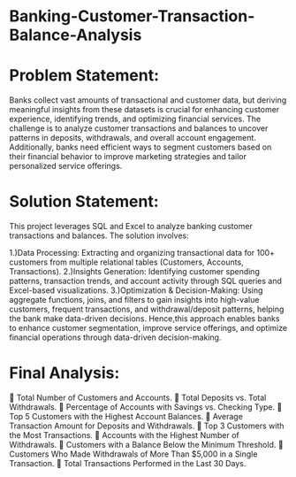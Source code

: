 # Banking-Customer-Transaction-Balance-Analysis

# Problem Statement:
Banks collect vast amounts of transactional and customer data, but deriving meaningful insights from these datasets is crucial for enhancing customer experience, identifying trends, and optimizing financial services. The challenge is to analyze customer transactions and balances to uncover patterns in deposits, withdrawals, and overall account engagement. Additionally, banks need efficient ways to segment customers based on their financial behavior to improve marketing strategies and tailor personalized service offerings.


# Solution Statement:
This project leverages SQL and Excel to analyze banking customer transactions and balances. The solution involves:

1.)Data Processing: Extracting and organizing transactional data for 100+ customers from multiple relational tables (Customers, Accounts, Transactions).
2.)Insights Generation: Identifying customer spending patterns, transaction trends, and account activity through SQL queries and Excel-based visualizations.
3.)Optimization & Decision-Making: Using aggregate functions, joins, and filters to gain insights into high-value customers, frequent transactions, and withdrawal/deposit patterns, helping the bank make data-driven decisions.
Hence,this approach enables banks to enhance customer segmentation, improve service offerings, and optimize financial operations through data-driven decision-making.

# Final Analysis:
🔹 Total Number of Customers and Accounts.
🔹 Total Deposits vs. Total Withdrawals.
🔹 Percentage of Accounts with Savings vs. Checking Type.
🔹 Top 5 Customers with the Highest Account Balances.
🔹 Average Transaction Amount for Deposits and Withdrawals.
🔹 Top 3 Customers with the Most Transactions.
🔹 Accounts with the Highest Number of Withdrawals.
🔹 Customers with a Balance Below the Minimum Threshold.
🔹 Customers Who Made Withdrawals of More Than $5,000 in a Single Transaction.
🔹 Total Transactions Performed in the Last 30 Days.
